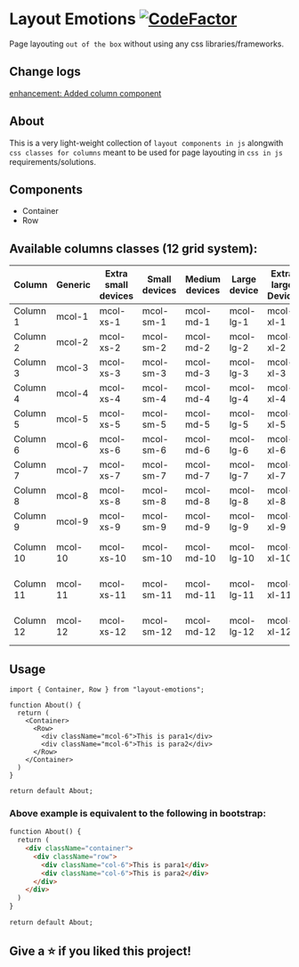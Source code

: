 # Layout Emotions [![CodeFactor](https://www.codefactor.io/repository/github/manojgetwealthy/layout-emotions/badge)](https://www.codefactor.io/repository/github/manojgetwealthy/layout-emotions)

Page layouting `out of the box` without using any css libraries/frameworks.

## Change logs
[enhancement: Added column component](https://github.com/manojadams/layout-emotions/issues/3)

## About 
This is a very light-weight collection of `layout components in js` alongwith `css classes for columns` meant to be used for page layouting in `css in js` requirements/solutions.

## Components
* Container
* Row

## Available columns classes (12 grid system):
| Column | Generic | Extra small devices | Small devices | Medium devices | Large device | Extra large Device | Very Large device |
|--------|---------|---------------------|---------------|----------------|--------------|--------------------|-------------------|
| Column 1 | mcol-1 | mcol-xs-1 | mcol-sm-1 | mcol-md-1 | mcol-lg-1 | mcol-xl-1 | mcol-xxl-1 |
| Column 2 | mcol-2 | mcol-xs-2 | mcol-sm-2 | mcol-md-2 | mcol-lg-2 | mcol-xl-2 | mcol-xxl-2 |
| Column 3 | mcol-3 | mcol-xs-3 | mcol-sm-3 | mcol-md-3 | mcol-lg-3 | mcol-xl-3 | mcol-xxl-3 |
| Column 4 | mcol-4 | mcol-xs-4 | mcol-sm-4 | mcol-md-4 | mcol-lg-4 | mcol-xl-4 | mcol-xxl-4 |
| Column 5 | mcol-5 | mcol-xs-5 | mcol-sm-5 | mcol-md-5 | mcol-lg-5 | mcol-xl-5 | mcol-xxl-5 |
| Column 6 | mcol-6 | mcol-xs-6 | mcol-sm-6 | mcol-md-6 | mcol-lg-6 | mcol-xl-6 | mcol-xxl-6 |
| Column 7 | mcol-7 | mcol-xs-7 | mcol-sm-7 | mcol-md-7 | mcol-lg-7 | mcol-xl-7 | mcol-xxl-7 |
| Column 8 | mcol-8 | mcol-xs-8 | mcol-sm-8 | mcol-md-8 | mcol-lg-8 | mcol-xl-8 | mcol-xxl-8 |
| Column 9 | mcol-9 | mcol-xs-9 | mcol-sm-9 | mcol-md-9 | mcol-lg-9 | mcol-xl-9 | mcol-xxl-9 |
| Column 10 | mcol-10 | mcol-xs-10 | mcol-sm-10 | mcol-md-10 | mcol-lg-10 | mcol-xl-10 | mcol-xxl-10 |
| Column 11 | mcol-11 | mcol-xs-11 | mcol-sm-11 | mcol-md-11 | mcol-lg-11 | mcol-xl-11 | mcol-xxl-11 | 
| Column 12 | mcol-12 | mcol-xs-12 | mcol-sm-12 | mcol-md-12 | mcol-lg-12 | mcol-xl-12 | mcol-xxl-12 |
  
## Usage

````tsx
import { Container, Row } from "layout-emotions";

function About() {
  return (
    <Container>
      <Row>
        <div className="mcol-6">This is para1</div>
        <div className="mcol-6">This is para2</div>
      </Row>
    </Container>
  )
}

return default About;
````

### Above example is equivalent to the following in bootstrap:

````html
function About() {
  return (
    <div className="container">
      <div className="row">
        <div className="col-6">This is para1</div>
        <div className="col-6">This is para2</div>
      </div>
    </div>
  )
}

return default About;

````

## Give a ⭐️ if you liked this project!
